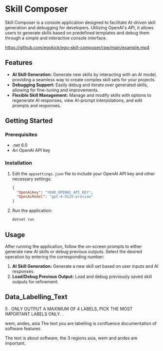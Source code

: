 # Skill Composer

Skill Composer is a console application designed to facilitate AI-driven skill generation and debugging for developers. Utilizing OpenAI's API, it allows users to generate skills based on predefined templates and debug them through a simple and interactive console interface.

https://github.com/egokick/ego-skill-composer/raw/main/example.mp4

## Features

- **AI Skill Generation:** Generate new skills by interacting with an AI model, providing a seamless way to create complex skill sets for your projects.
- **Debugging Support:** Easily debug and iterate over generated skills, allowing for fine-tuning and improvements.
- **Flexible Skill Management:** Manage and modify skills with options to regenerate AI responses, view AI-prompt interpolations, and edit prompts and responses.

## Getting Started

### Prerequisites

- .net 6.0
- An OpenAI API key

### Installation
 
1. Edit the `appsettings.json` file to include your OpenAI API key and other necessary settings:

   ```json
   {
     "OpenAiKey": "YOUR_OPENAI_API_KEY",
     "OpenAiModel": "gpt-4-0125-preview"     
   }
   ```

2. Run the application:

   ```sh
   dotnet run
   ```

## Usage

After running the application, follow the on-screen prompts to either generate new AI skills or debug previous outputs. Select the desired operation by entering the corresponding number:

1. **AI Skill Generation:** Generate a new skill set based on user inputs and AI responses.
2. **Load/Debug Previous Output:** Load and debug previously saved skill outputs for refinement.
 

## Data_Labelling_Text
5
.
ONLY OUTPUT A MAXIMUM OF 4 LABELS, PICK THE MOST IMPORTANT LABELS ONLY.
.

wem, andes, asia
The text you are labelling is confluence documentation of software features


The text is about software, the 3 regions asia, wem and andes are important.
